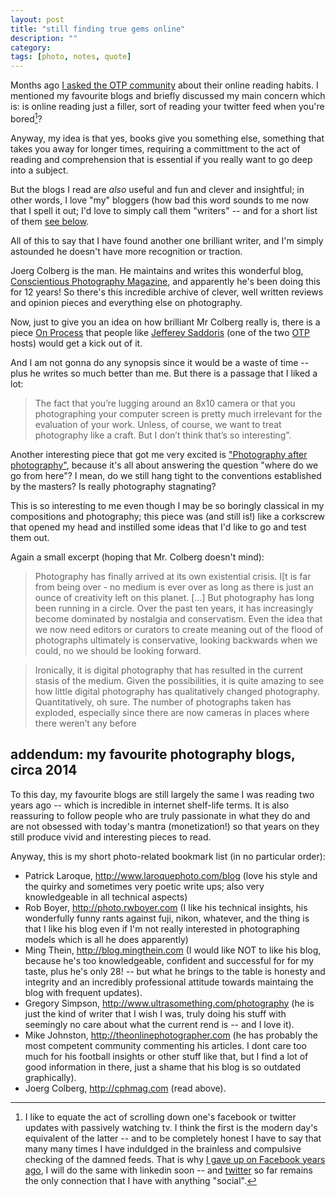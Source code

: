 ```yaml
---
layout: post
title: "still finding true gems online"
description: ""
category: 
tags: [photo, notes, quote]
---
```


Months ago [I asked the OTP community](https://plus.google.com/103970774611658298842/posts/FFZS29nwkHh) about their online reading habits. I mentioned my favourite blogs and briefly discussed my main concern which is: is online reading just a filler, sort of reading your twitter feed when you're bored[^nota-passive-watching-tv]?

Anyway, my idea is that yes, books give you something else, something that takes you away for longer times, requiring a committment to the act of reading and comprehension that is essential if you really want to go deep into a subject.

But the blogs I read are _also_ useful and fun and clever and insightful; in other words, I love "my" bloggers (how bad this word sounds to me now that I spell it out; I'd love to simply call them "writers" -- and for a short list of them [see below](#addendum-my-favourite-photography-blogs-circa-2014).

All of this to say that I have found another one brilliant writer, and I'm simply astounded he doesn't have more recognition or traction.

Joerg Colberg is the man. He maintains and writes this wonderful blog, [Conscientious Photography Magazine](http://cphmag.com), and apparently he's been doing this for 12 years! So there's this incredible archive of clever, well written reviews and opinion pieces and everything else on photography. 

Now, just to give you an idea on how brilliant Mr Colberg really is, there is a piece [On Process](http://jmcolberg.com/weblog/extended/archives/on_process/) that people like [Jefferey Saddoris](http://jefferysaddoris.com/) (one of the two [OTP](http://5by5.tv/otp) hosts) would get a kick out of it.

And I am not gonna do any synopsis since it would be a waste of time -- plus he writes so much better than me. But there is a passage that I liked a lot:

> The fact that you’re lugging around an 8x10 camera or that you photographing your computer screen is pretty much irrelevant for the evaluation of your work. Unless, of course, we want to treat photography like a craft. But I don’t think that’s so interesting".

Another interesting piece that got me very excited is ["Photography after photography"](http://jmcolberg.com/weblog/extended/archives/photography_after_photography), 
because it's all about answering the question "where do we go from here"? I mean, do we still hang tight to the conventions established by the masters? Is really photography stagnating?

This is so interesting to me even though I may be so boringly classical in my compositions and photography; this piece was (and still is!) like a corkscrew that opened my head and instilled some ideas that I'd like to go and test them out.

Again a small excerpt (hoping that Mr. Colberg doesn't mind):

> Photography has finally arrived at its own existential crisis. I[t is far from being over - no medium is ever over as long as there is just an ounce of creativity left on this planet. [...] But photography has long been running in a circle. Over the past ten years, it has increasingly become dominated by nostalgia and conservatism. Even the idea that we now need editors or curators to create meaning out of the flood of photographs ultimately is conservative, looking backwards when we could, no we should be looking forward.

> Ironically, it is digital photography that has resulted in the current stasis of the medium. Given the possibilities, it is quite amazing to see how little digital photography has qualitatively changed photography. Quantitatively, oh sure. The number of photographs taken has exploded, especially since there are now cameras in places where there weren’t any before



## addendum: my favourite photography blogs, circa 2014

To this day, my favourite blogs are still largely the same I was reading two years ago -- which is incredible in internet shelf-life terms. It is also reassuring to follow people who are truly passionate in what they do and are not obsessed with today's mantra (monetization!) so that years on they still produce vivid and interesting pieces to read.

Anyway, this is my short photo-related bookmark list (in no particular order):

* Patrick Laroque, <http://www.laroquephoto.com/blog> (love his style and the quirky and sometimes very poetic write ups; also very knowledgeable in all technical aspects)
* Rob Boyer, <http://photo.rwboyer.com> (I like his technical insights, his wonderfully funny rants against fuji, nikon, whatever, and the thing is that I like his blog even if I'm not really interested in photographing models which is all he does apparently)
* Ming Thein, <http://blog.mingthein.com> (I would like NOT to like his blog, because he's too knowledgeable, confident and successful for for my taste, plus he's only 28! -- but what he brings to the table is honesty and integrity and an incredibly professional attitude towards maintaing the blog with frequent updates).
* Gregory Simpson, <http://www.ultrasomething.com/photography> (he is just the kind of writer that I wish I was, truly doing his stuff with seemingly no care about what the current rend is -- and I love it).
* Mike Johnston, <http://theonlinephotographer.com> (he has probably the most competent community commenting his articles. I dont care too much for his football insights or other stuff like that, but I find a lot of good information in there, just a shame that his blog is so outdated graphically).
* Joerg Colberg, <http://cphmag.com> (read above).


[^nota-passive-watching-tv]: I like to equate the act of  scrolling down one's facebook or twitter updates with passively watching tv. I think the first is the modern day's equivalent of the latter -- and to be completely honest I have to say that many many times I have induldged in the brainless and compulsive checking of the damned feeds. That is why [I gave up on Facebook years ago](2010-08-03-farewell-facebook.html), I will do the same with linkedin soon -- and [twitter](https://twitter.com/aadmtwi) so far remains the only connection that I have with anything "social".